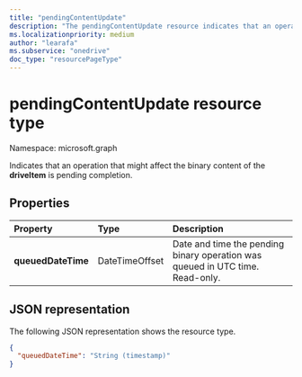 ```yaml
---
title: "pendingContentUpdate"
description: "The pendingContentUpdate resource indicates that an operation that might affect the binary content of the driveItem is pending completion."
ms.localizationpriority: medium
author: "learafa"
ms.subservice: "onedrive"
doc_type: "resourcePageType"
---
```


# pendingContentUpdate resource type

Namespace: microsoft.graph

Indicates that an operation that might affect the binary content of the **driveItem** is pending completion.

## Properties

| Property     | Type         | Description |
|:-------------|:-------------|:------------|
|**queuedDateTime**|DateTimeOffset|Date and time the pending binary operation was queued in UTC time. Read-only.|

## JSON representation

The following JSON representation shows the resource type.

<!-- {
  "blockType": "resource",
  "optionalProperties": [

  ],
  "@odata.type": "microsoft.graph.pendingContentUpdate",
  "baseType": null
}-->

```json
{
  "queuedDateTime": "String (timestamp)"
}
```

<!-- uuid: 16cd6b66-4b1a-43a1-adaf-3a886856ed98
2019-02-04 14:57:30 UTC -->
<!-- {
  "type": "#page.annotation",
  "description": "The pendingContentUpdate resource indicates that an operation that may affect the binary content of the DriveItem is pending completion.",
  "keywords": "pendingoperation,operation,pendingcontentupdate",
  "section": "documentation",
  "tocPath": ""
}-->


